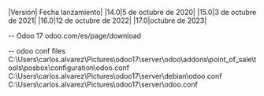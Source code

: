 |Versión| Fecha lanzamiento|
|14.0|5 de octubre de 2020​|
|15.0|3 de octubre de 2021​|
|16.0|12 de octubre de 2022​|
|17.0|octubre de 2023|

-- Odoo 17
odoo.com/es/page/download

-- odoo conf files
C:\Users\carlos.alvarez\Pictures\odoo17\server\odoo\addons\point_of_sale\tools\posbox\configuration\odoo.conf
C:\Users\carlos.alvarez\Pictures\odoo17\server\debian\odoo.conf
C:\Users\carlos.alvarez\Pictures\odoo17\server\odoo.conf